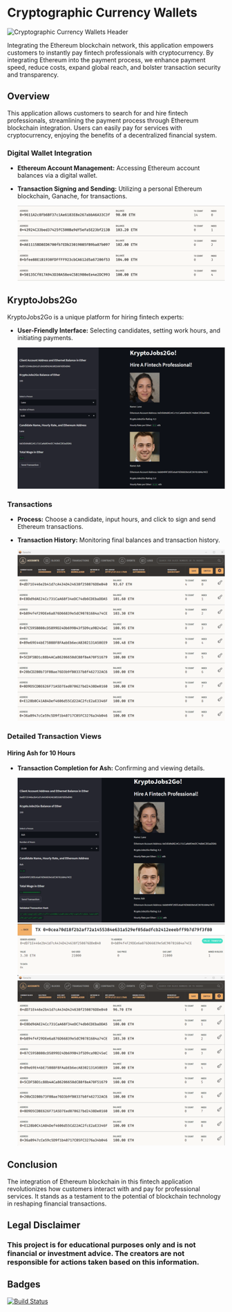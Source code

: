 # Cryptographic Currency Wallets

![Cryptographic Currency Wallets Header](Create_a_modern_and_sleek_header_image_for_a_proje.png)

Integrating the Ethereum blockchain network, this application empowers customers to instantly pay fintech professionals with cryptocurrency. By integrating Ethereum into the payment process, we enhance payment speed, reduce costs, expand global reach, and bolster transaction security and transparency.

## Overview

This application allows customers to search for and hire fintech professionals, streamlining the payment process through Ethereum blockchain integration. Users can easily pay for services with cryptocurrency, enjoying the benefits of a decentralized financial system.

### Digital Wallet Integration

- **Ethereum Account Management:** Accessing Ethereum account balances via a digital wallet.
- **Transaction Signing and Sending:** Utilizing a personal Ethereum blockchain, Ganache, for transactions.

  ![Ganache Wallets](Images/ganache-wallets.png)

## KryptoJobs2Go

KryptoJobs2Go is a unique platform for hiring fintech experts:

- **User-Friendly Interface:** Selecting candidates, setting work hours, and initiating payments.

  ![KryptoJobs2Go Interface](Images/Webpage_01.png)

### Transactions

- **Process:** Choose a candidate, input hours, and click to sign and send Ethereum transactions.
- **Transaction History:** Monitoring final balances and transaction history.

  ![Final Ganache Balance](Images/GanacheBalance_End.png)

### Detailed Transaction Views

#### Hiring Ash for 10 Hours

- **Transaction Completion for Ash:** Confirming and viewing details.

  ![Transaction for Ash](Images/Transaction_Complete_Ash.png)
  ![Ganache Details for Ash](Images/Transaction_Details_Ash.png)
  ![Ganache Balance After Ash](Images/GanacheBalance_After_Ash.png)

## Conclusion

The integration of Ethereum blockchain in this fintech application revolutionizes how customers interact with and pay for professional services. It stands as a testament to the potential of blockchain technology in reshaping financial transactions.

## Legal Disclaimer

### This project is for educational purposes only and is not financial or investment advice. The creators are not responsible for actions taken based on this information.

## Badges
[![Build Status](https://img.shields.io/badge/Build-Passing-brightgreen)](https://github.com/YourRepository/CryptographicCurrencyWallets)
